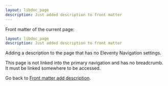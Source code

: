```yaml
---
layout: libdoc_page
description: Just added description to front matter
---
```


Front matter of the current page:

```yaml
layout: libdoc_page
description: Just added description to front matter
```

Adding a description to the page that has no Eleventy Navigation settings.

This page is not linked into the primary navigation and has no breadcrumb. It must be linked somewhere to be accessed.

Go back to [Front matter add description](/content/front-matter/front-matter-add-description.md).
